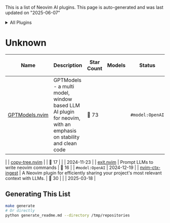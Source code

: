 This is a list of Neovim AI plugins.
This page is auto-generated and was last updated on "2025-06-07"

<details>
<summary>All Plugins</summary>
- https://github.com/0xrusowsky/nvim-ctx-ingest
- https://github.com/3v0k4/exit.nvim
- https://github.com/Aaronik/GPTModels.nvim
- https://github.com/AdiY00/copy-tree.nvim
</details>


Unknown
=======

| Name | Description | Star Count | Models | Status | Last Commit Date |
| ---- | ----------- | ---------- | ------ | ------ | ---------------- |
| [GPTModels.nvim](https://github.com/Aaronik/GPTModels.nvim) | GPTModels - a multi model, window based LLM AI plugin for neovim, with an emphasis on stability and clean code | 🌟 73 | <No status found> | `#model:OpenAI` | 2025-05-15
 |
| [copy-tree.nvim](https://github.com/AdiY00/copy-tree.nvim) | <No description found> | 🌟 17 | <No status found> | <No AI models were found> | 2024-11-23
 |
| [exit.nvim](https://github.com/3v0k4/exit.nvim) | Prompt LLMs to write neovim commands | 🌟 16 | <No status found> | `#model:OpenAI` | 2024-12-19
 |
| [nvim-ctx-ingest](https://github.com/0xrusowsky/nvim-ctx-ingest) | A Neovim plugin for efficiently sharing your project's most relevant context with LLMs. | 🌟 30 | <No status found> | <No AI models were found> | 2025-03-18
 |

## Generating This List
```sh
make generate
# Or directly
python generate_readme.md --directory /tmp/repositories
```
